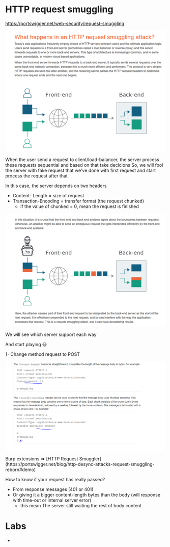 # HTTP request smuggling
https://portswigger.net/web-security/request-smuggling

<p align="center" width="100%">
  <img src="image1.png" width="800" hight="500"/>
</p>


When the user send a request to client/load-balancer, the server process these requests sequential and based on that take decicions
So, we will fool the server with fake request that we've done with first request and start process the request after that

In this case, the server depends on two headers
- Content- Length = size of request
- Transaction-Encoding = transfer format (the request chunked)
    - if the value of chunked = 0, mean the request is finished

<p align="center" width="100%">
  <img src="image2.png" width="800" hight="500"/>
</p>

We will see which server support each way

And start playing 😃

1- Change method request to POST

<p align="center" width="100%">
  <img src="image3.png" width="800" hight="500"/>
</p>
Burp extensions ⇒ [HTTP Request Smuggler](https://portswigger.net/blog/http-desync-attacks-request-smuggling-reborn#demo)

How to know if your request has really passed?

- From response messages (401 or 401)
- Or giving it a bigger content-length bytes than the body (will response with time-out or internal server error)
    - this mean The server still waiting the rest of body content
 
# Labs
- 
